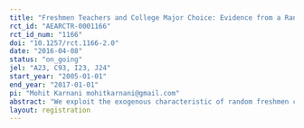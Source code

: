 ```yaml
---
title: "Freshmen Teachers and College Major Choice: Evidence from a Random Assignment in Chile"
rct_id: "AEARCTR-0001166"
rct_id_num: "1166"
doi: "10.1257/rct.1166-2.0"
date: "2016-04-08"
status: "on_going"
jel: "A23, C93, I23, J24"
start_year: "2005-01-01"
end_year: "2017-01-01"
pi: "Mohit Karnani mohitkarnani@gmail.com"
abstract: "We exploit the exogenous characteristic of random freshmen course assignment in a large Chilean university to identify the causal effect of teachers and their qualitative characteristics over students' major choice. Using administrative records, we establish what makes students from the ``Commercial Engineering'' career chose between an ``Economics'' major or a ``Business'' major. This is tested under different provided specifications. Placebo-type tests are performed."
layout: registration
---
```



